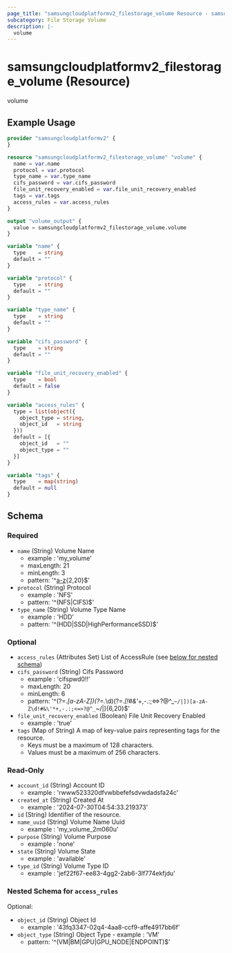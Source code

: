 ```yaml
---
page_title: "samsungcloudplatformv2_filestorage_volume Resource - samsungcloudplatformv2"
subcategory: File Storage Volume
description: |-
  volume
---
```


# samsungcloudplatformv2_filestorage_volume (Resource)

volume

## Example Usage

```terraform
provider "samsungcloudplatformv2" {
}

resource "samsungcloudplatformv2_filestorage_volume" "volume" {
  name = var.name
  protocol = var.protocol
  type_name = var.type_name
  cifs_password = var.cifs_password
  file_unit_recovery_enabled = var.file_unit_recovery_enabled
  tags = var.tags
  access_rules = var.access_rules
}

output "volume_output" {
  value = samsungcloudplatformv2_filestorage_volume.volume
}

variable "name" {
  type    = string
  default = ""
}

variable "protocol" {
  type    = string
  default = ""
}

variable "type_name" {
  type    = string
  default = ""
}

variable "cifs_password" {
  type    = string
  default = ""
}

variable "file_unit_recovery_enabled" {
  type    = bool
  default = false
}

variable "access_rules" {
  type = list(object({
    object_type = string,
    object_id   = string
  }))
  default = [{
    object_id   = ""
    object_type = ""
  }]
}

variable "tags" {
  type    = map(string)
  default = null
}
```

<!-- schema generated by tfplugindocs -->
## Schema

### Required

- `name` (String) Volume Name 
  - example : 'my_volume' 
  - maxLength: 21  
  - minLength: 3  
  - pattern: '^[a-z]([a-z0-9_]){2,20}$'
- `protocol` (String) Protocol 
  - example : 'NFS' 
  - pattern: '^(NFS|CIFS)$'
- `type_name` (String) Volume Type Name 
  - example : 'HDD' 
  - pattern: '^(HDD|SSD|HighPerformanceSSD)$'

### Optional

- `access_rules` (Attributes Set) List of AccessRule (see [below for nested schema](#nestedatt--access_rules))
- `cifs_password` (String) Cifs Password 
  - example : 'cifspwd0!!' 
  - maxLength: 20  
  - minLength: 6  
  - pattern: '^(?=.*[a-zA-Z])(?=.*\d)(?=.*[!#&\'*+,-.:;<=>?@^_`~/|])[a-zA-Z\d!#&\'*+,-.:;<=>?@^_`~/|]{6,20}$'
- `file_unit_recovery_enabled` (Boolean) File Unit Recovery Enabled 
  - example : 'true'
- `tags` (Map of String) A map of key-value pairs representing tags for the resource.
  - Keys must be a maximum of 128 characters.
  - Values must be a maximum of 256 characters.

### Read-Only

- `account_id` (String) Account ID 
  - example : 'rwww523320dfvwbbefefsdvwdadsfa24c'
- `created_at` (String) Created At 
  - example : '2024-07-30T04:54:33.219373'
- `id` (String) Identifier of the resource.
- `name_uuid` (String) Volume Name Uuid 
  - example : 'my_volume_2m060u'
- `purpose` (String) Volume Purpose 
  - example : 'none'
- `state` (String) Volume State 
  - example : 'available'
- `type_id` (String) Volume Type ID 
  - example : 'jef22f67-ee83-4gg2-2ab6-3lf774ekfjdu'

<a id="nestedatt--access_rules"></a>
### Nested Schema for `access_rules`

Optional:

- `object_id` (String) Object Id 
  - example : '43fq3347-02q4-4aa8-ccf9-affe4917bb6f'
- `object_type` (String) Object Type  - example : 'VM' 
  - pattern: '^(VM|BM|GPU|GPU_NODE|ENDPOINT)$'